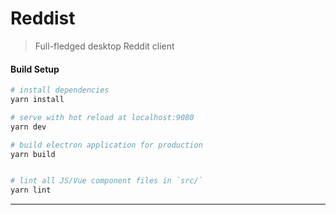 # Reddist

> Full-fledged desktop Reddit client

#### Build Setup

``` bash
# install dependencies
yarn install

# serve with hot reload at localhost:9080
yarn dev

# build electron application for production
yarn build


# lint all JS/Vue component files in `src/`
yarn lint

```

---
